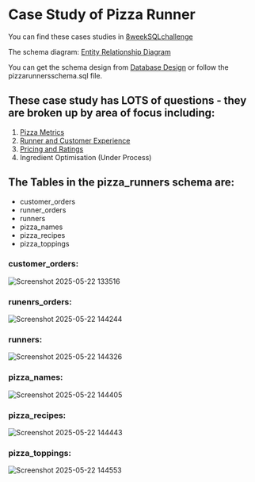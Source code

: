 # **Case Study of Pizza Runner**

You can find these cases studies in [8weekSQLchallenge](https://8weeksqlchallenge.com/)

The schema diagram: [Entity Relationship Diagram](https://dbdiagram.io/d/Pizza-Runner-5f3e085ccf48a141ff558487?utm_source=dbdiagram_embed&utm_medium=bottom_open)

You can get the schema design from [Database Design](https://www.db-fiddle.com/f/7VcQKQwsS3CTkGRFG7vu98/65) 
or follow the pizzarunnersschema.sql file.

                                                
## **These case study has LOTS of questions - they are broken up by area of focus including:**

1. [Pizza Metrics](https://github.com/vishwanath-thatikonda/8weeksqlchallenge/blob/main/pizzarunner/pizzametrics.sql)
2. [Runner and Customer Experience](https://github.com/vishwanath-thatikonda/8weeksqlchallenge/blob/main/pizzarunner/RunnerAndCustomerExperience.sql)
3. [Pricing and Ratings](https://github.com/vishwanath-thatikonda/8weeksqlchallenge/blob/main/pizzarunner/PricingAndRating.sql)
4. Ingredient Optimisation (Under Process)

## **The Tables in the pizza_runners schema are:**
* customer_orders
* runner_orders
* runners
* pizza_names
* pizza_recipes
* pizza_toppings

### customer_orders:

![Screenshot 2025-05-22 133516](https://github.com/user-attachments/assets/ee103597-1c16-4df9-8297-2170cb5b6cb5)

### runenrs_orders:

![Screenshot 2025-05-22 144244](https://github.com/user-attachments/assets/4ad549c2-0e9a-4faa-a30c-da4b547386ee)

### runners:

![Screenshot 2025-05-22 144326](https://github.com/user-attachments/assets/a739c882-7056-42b3-ab49-7060bd08e80c)

### pizza_names:

![Screenshot 2025-05-22 144405](https://github.com/user-attachments/assets/dd67e039-3f45-4e06-b87b-e95d877ec06e)

### pizza_recipes:

![Screenshot 2025-05-22 144443](https://github.com/user-attachments/assets/0224314b-5488-48ea-ad5e-d94ce4334771)

### pizza_toppings:

![Screenshot 2025-05-22 144553](https://github.com/user-attachments/assets/cd92f14c-df43-442e-8634-987acb30599b)



   





